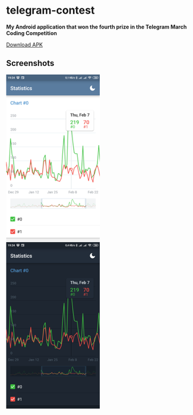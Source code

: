 # telegram-contest

__My Android application that won the fourth prize in the Telegram March Coding Competition__

[Download APK](demo/app-release.apk)

## Screenshots

<img src="demo/day.png" width="50%">

<img src="demo/night.png" width="50%">

